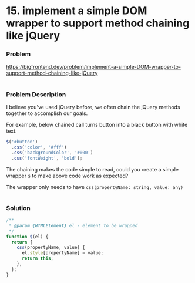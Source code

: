 # 15. implement a simple DOM wrapper to support method chaining like jQuery

### Problem

https://bigfrontend.dev/problem/implement-a-simple-DOM-wrapper-to-support-method-chaining-like-jQuery

#

### Problem Description

I believe you've used jQuery before, we often chain the jQuery methods together to accomplish our goals.

For example, below chained call turns button into a black button with white text.

```js
$('#button')
  .css('color', '#fff')
  .css('backgroundColor', '#000')
  .css('fontWeight', 'bold');
```

The chaining makes the code simple to read, could you create a simple wrapper `$` to make above code work as expected?

The wrapper only needs to have `css(propertyName: string, value: any)`

#

### Solution

```js
/**
 * @param {HTMLElement} el - element to be wrapped
 */
function $(el) {
  return {
    css(propertyName, value) {
      el.style[propertyName] = value;
      return this;
    },
  };
}
```
